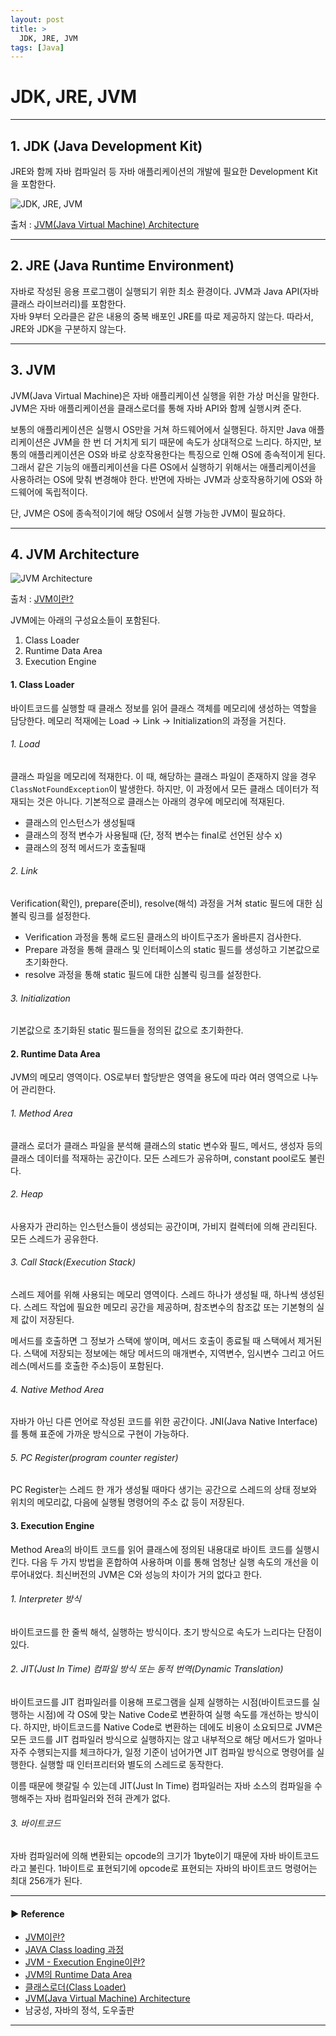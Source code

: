 ```yaml
---
layout: post
title: >
  JDK, JRE, JVM
tags: [Java]
---
```


# JDK, JRE, JVM

---

## 1. JDK (Java Development Kit)
JRE와 함께 자바 컴파일러 등 자바 애플리케이션의 개발에 필요한 Development Kit을 포함한다.  

![JDK, JRE, JVM](https://drive.google.com/uc?export=view&id=1JJTfkiLqboM-QhPUFGaIdQuhfwW3TZM6)

출처 : [JVM(Java Virtual Machine) Architecture](https://medium.com/webeveloper/jvm-java-virtual-machine-architecture-94b914e93d86)

--- 
## 2. JRE (Java Runtime Environment)
자바로 작성된 응용 프로그램이 실행되기 위한 최소 환경이다. JVM과 Java API(자바 클래스 라이브러리)를 포함한다.  
자바 9부터 오라클은 같은 내용의 중복 배포인 JRE를 따로 제공하지 않는다. 따라서, JRE와 JDK을 구분하지 않는다.  

---

## 3. JVM
JVM(Java Virtual Machine)은 자바 애플리케이션 실행을 위한 가상 머신을 말한다. JVM은 자바 애플리케이션을 클래스로더를 통해 자바 API와 함께 실행시켜 준다.  

보통의 애플리케이션은 실행시 OS만을 거쳐 하드웨어에서 실행된다. 하지만 Java 애플리케이션은 JVM을 한 번 더 거치게 되기 때문에 속도가 상대적으로 느리다. 
하지만, 보통의 애플리케이션은 OS와 바로 상호작용한다는 특징으로 인해 OS에 종속적이게 된다. 
그래서 같은 기능의 애플리케이션을 다른 OS에서 실행하기 위해서는 애플리케이션을 사용하려는 OS에 맞춰 변경해야 한다.
반면에 자바는 JVM과 상호작용하기에 OS와 하드웨어에 독립적이다.

단, JVM은 OS에 종속적이기에 해당 OS에서 실행 가능한 JVM이 필요하다.  

---

## 4. JVM Architecture

![JVM Architecture](https://drive.google.com/uc?export=view&id=1B9HhuxsnInqHuHll80HyHILldVLvNW2n)

출처 : [JVM이란?](https://medium.com/@lazysoul/jvm-이란-c142b01571f2)

JVM에는 아래의 구성요소들이 포함된다.
1. Class Loader
2. Runtime Data Area
3. Execution Engine

#### 1. Class Loader
바이트코드를 실행할 때 클래스 정보를 읽어 클래스 객체를 메모리에 생성하는 역할을 담당한다. 메모리 적재에는 Load -> Link -> Initialization의 과정을 거친다.

###### 1. Load
클래스 파일을 메모리에 적재한다. 이 때, 해당하는 클래스 파일이 존재하지 않을 경우 `ClassNotFoundException`이 발생한다.
하지만, 이 과정에서 모든 클래스 데이터가 적재되는 것은 아니다. 기본적으로 클래스는 아래의 경우에 메모리에 적재된다.

- 클래스의 인스턴스가 생성될때
- 클래스의 정적 변수가 사용될때 (단, 정적 변수는 final로 선언된 상수 x)
- 클래스의 정적 메서드가 호출될때

###### 2. Link
Verification(확인), prepare(준비), resolve(해석) 과정을 거쳐 static 필드에 대한 심볼릭 링크를 설정한다.

- Verification 과정을 통해 로드된 클래스의 바이트구조가 올바른지 검사한다.
- Prepare 과정을 통해 클래스 및 인터페이스의 static 필드를 생성하고 기본값으로 초기화한다.
- resolve 과정을 통해 static 필드에 대한 심볼릭 링크를 설정한다.

###### 3. Initialization
기본값으로 초기화된 static 필드들을 정의된 값으로 초기화한다.

#### 2. Runtime Data Area
JVM의 메모리 영역이다. OS로부터 할당받은 영역을 용도에 따라 여러 영역으로 나누어 관리한다.

###### 1. Method Area
클래스 로더가 클래스 파일을 분석해 클래스의 static 변수와 필드, 메서드, 생성자 등의 클래스 데이터를 적재하는 공간이다.
모든 스레드가 공유하며, constant pool로도 불린다.

###### 2. Heap
사용자가 관리하는 인스턴스들이 생성되는 공간이며, 가비지 컬렉터에 의해 관리된다. 모든 스레드가 공유한다.

###### 3. Call Stack(Execution Stack)
스레드 제어를 위해 사용되는 메모리 영역이다. 스레드 하나가 생성될 때, 하나씩 생성된다.
스레드 작업에 필요한 메모리 공간을 제공하며, 참조변수의 참조값 또는 기본형의 실제 값이 저장된다.

메서드를 호출하면 그 정보가 스택에 쌓이며, 메서드 호출이 종료될 때 스택에서 제거된다.
스택에 저장되는 정보에는 해당 메서드의 매개변수, 지역변수, 임시변수 그리고 어드레스(메서드를 호출한 주소)등이 포함된다.

###### 4. Native Method Area
자바가 아닌 다른 언어로 작성된 코드를 위한 공간이다. JNI(Java Native Interface)를 통해 표준에 가까운 방식으로 구현이 가능하다.

###### 5. PC Register(program counter register)
PC Register는 스레드 한 개가 생성될 때마다 생기는 공간으로 스레드의 상태 정보와 위치의 메모리값, 다음에 실행될 명령어의 주소 값 등이 저장된다.

#### 3. Execution Engine
Method Area의 바이트 코드를 읽어 클래스에 정의된 내용대로 바이트 코드를 실행시킨다.
다음 두 가지 방법을 혼합하여 사용하며 이를 통해 엄청난 실행 속도의 개선을 이루어내었다. 최신버전의 JVM은 C와 성능의 차이가 거의 없다고 한다.

###### 1. Interpreter 방식
바이트코드를 한 줄씩 해석, 실행하는 방식이다. 초기 방식으로 속도가 느리다는 단점이 있다.

###### 2. JIT(Just In Time) 컴파일 방식 또는 동적 번역(Dynamic Translation)
바이트코드를 JIT 컴파일러를 이용해 프로그램을 실제 실행하는 시점(바이트코드를 실행하는 시점)에 각 OS에 맞는 Native Code로 변환하여 실행 속도를 개선하는 방식이다.
하지만, 바이트코드를 Native Code로 변환하는 데에도 비용이 소요되므로 JVM은 모든 코드를 JIT 컴파일러 방식으로 실행하지는 않고 내부적으로 해당 메서드가 얼마나 자주 수행되는지를 체크하다가, 일정 기준이 넘어가면 JIT 컴파일 방식으로 명령어를 실행한다.
실행할 때 인터프리터와 별도의 스레드로 동작한다.

이름 때문에 햇갈릴 수 있는데 JIT(Just In Time) 컴파일러는 자바 소스의 컴파일을 수행해주는 자바 컴파일러와 전혀 관계가 없다.

###### 3. 바이트코드
자바 컴파일러에 의해 변환되는 opcode의 크기가 1byte이기 때문에 자바 바이트코드라고 불린다.
1바이트로 표현되기에 opcode로 표현되는 자바의 바이트코드 명령어는 최대 256개가 된다.  

---
#### ▶ Reference
- [JVM이란?](https://medium.com/@lazysoul/jvm-이란-c142b01571f2)
- [JAVA Class loading 과정](https://taes-k.github.io/2019/07/16/java-class-loading/)
- [JVM - Execution Engine이란?](https://m.blog.naver.com/ksw6169/221647376178)
- [JVM의 Runtime Data Area](https://www.holaxprogramming.com/2013/07/16/java-jvm-runtime-data-area/)
- [클래스로더(Class Loader)](https://beststar-1.tistory.com/13)
- [JVM(Java Virtual Machine) Architecture](https://medium.com/webeveloper/jvm-java-virtual-machine-architecture-94b914e93d86)
- 남궁성, 자바의 정석, 도우출판

---